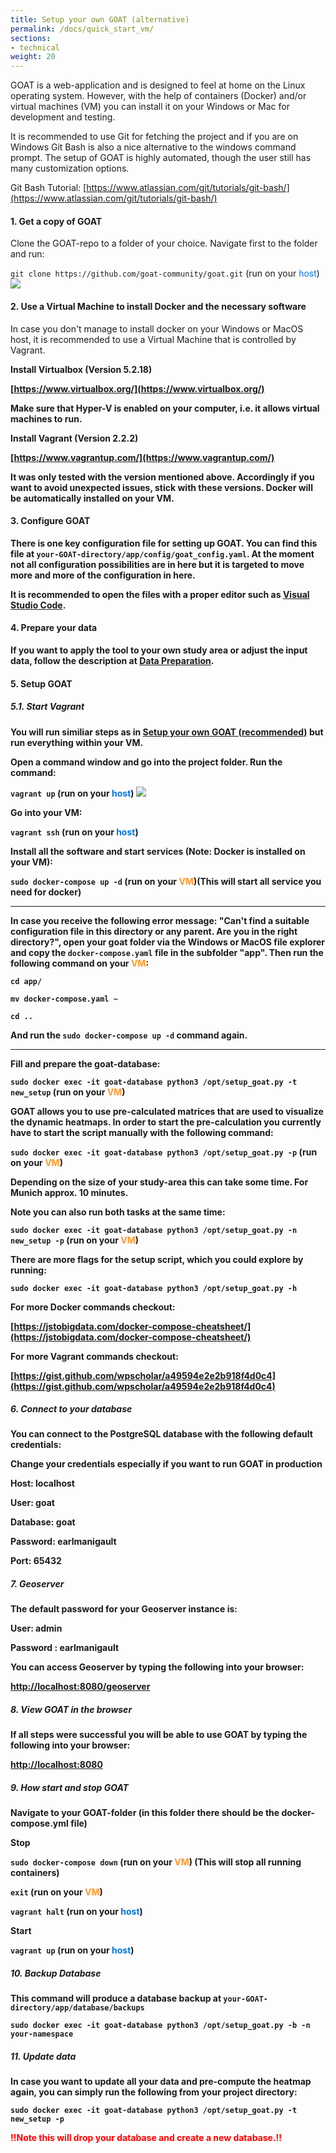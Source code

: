 ```yaml
---
title: Setup your own GOAT (alternative)
permalink: /docs/quick_start_vm/
sections:
- technical
weight: 20
---
```



GOAT is a web-application and is designed to feel at home on the Linux operating system. However, with the help of containers (Docker) and/or virtual machines (VM) you can install it on your Windows or Mac for development and testing.

It is recommended to use Git for fetching the project and if you are on Windows Git Bash is also a nice alternative to the windows command prompt. The setup of GOAT is highly automated, though the user still has many customization options.

Git Bash Tutorial: [https://www.atlassian.com/git/tutorials/git-bash/](https://www.atlassian.com/git/tutorials/git-bash/)

#### 1. Get a copy of GOAT

Clone the GOAT-repo to a folder of your choice. Navigate first to the folder and run:

`git clone https://github.com/goat-community/goat.git` (run on your <span style="color:#07d">host</span>)
![](/images/docs/technical_documentation/setup/git_clone.png)


#### 2. Use a Virtual Machine to install Docker and the necessary software 

In case you don't manage to install docker on your Windows or MacOS host, it is recommended to use a Virtual Machine that is controlled by Vagrant. 

<b>Install Virtualbox (Version 5.2.18)<b>

[https://www.virtualbox.org/](https://www.virtualbox.org/)

Make sure that Hyper-V is enabled on your computer, i.e. it allows virtual machines to run.

<b>Install Vagrant (Version 2.2.2)<b>

[https://www.vagrantup.com/](https://www.vagrantup.com/)

It was only tested with the version mentioned above. Accordingly if you want to avoid unexpected issues, stick with these versions. Docker will be automatically installed on your VM.

#### 3. Configure GOAT

There is one key configuration file for setting up GOAT. You can find this file at `your-GOAT-directory/app/config/goat_config.yaml`.
At the moment not all configuration possibilities are in here but it is targeted to move more and more of the configuration in here.

It is recommended to open the files with a proper editor such as [Visual Studio Code](https://code.visualstudio.com/).

#### 4. Prepare your data

If you want to apply the tool to your own study area or adjust the input data, follow the description at [Data Preparation](../data_preparation/).

#### 5. Setup GOAT

##### 5.1. Start Vagrant

You will run similiar steps as in [Setup your own GOAT (recommended)](../setup_goat_docker/) but run everything within your VM.

Open a command window and go into the project folder. Run the command:

`vagrant up` (run on your <span style="color:#07d">host</span>)
![](/images/docs/technical_documentation/setup/vagrant_up.png)

Go into your VM:

`vagrant ssh` (run on your <span style="color:#07d">host</span>)

Install all the software and start services (Note: Docker is installed on your VM):

`sudo docker-compose up -d` (run on your <span style="color:#FE9A2E">VM</span>)(This will start all service you need for docker)

----

In case you receive the following error message: "Can't find a suitable configuration file in this directory or any parent. Are you in the right directory?", open your goat folder via the Windows or MacOS file explorer and copy the `docker-compose.yaml` file in the subfolder "app". 
Then run the following command on your <span style="color:#FE9A2E">VM</span>:

`cd app/`

`mv docker-compose.yaml ~`

`cd ..`

And run the `sudo docker-compose up -d` command again.

----

Fill and prepare the goat-database:

`sudo docker exec -it goat-database python3 /opt/setup_goat.py -t new_setup` (run on your <span style="color:#FE9A2E">VM</span>)

GOAT allows you to use pre-calculated matrices that are used to visualize the dynamic heatmaps. 
In order to start the pre-calculation you currently have to start the script manually with the following command:

`sudo docker exec -it goat-database python3 /opt/setup_goat.py -p` (run on your <span style="color:#FE9A2E">VM</span>)

Depending on the size of your study-area this can take some time. For Munich approx. 10 minutes.

Note you can also run both tasks at the same time:

`sudo docker exec -it goat-database python3 /opt/setup_goat.py -n new_setup -p` (run on your <span style="color:#FE9A2E">VM</span>)

There are more flags for the setup script, which you could explore by running:

`sudo docker exec -it goat-database python3 /opt/setup_goat.py -h` 


For more Docker commands checkout:

[https://jstobigdata.com/docker-compose-cheatsheet/](https://jstobigdata.com/docker-compose-cheatsheet/)

For more Vagrant commands checkout:

[https://gist.github.com/wpscholar/a49594e2e2b918f4d0c4](https://gist.github.com/wpscholar/a49594e2e2b918f4d0c4)


##### 6. Connect to your database

You can connect to the PostgreSQL database with the following default credentials: 

**Change your credentials especially if you want to run GOAT in production**

Host: localhost

User: goat

Database: goat

Password: earlmanigault

Port: 65432

##### 7. Geoserver

The default password for your Geoserver instance is:

User: admin

Password : earlmanigault

You can access Geoserver by typing the following into your browser:

[http://localhost:8080/geoserver](http://localhost/geoserver)

##### 8. View GOAT in the browser

If all steps were successful you will be able to use GOAT by typing the following into your browser:

[http://localhost:8080](http://localhost:8080)


##### 9. How start and stop GOAT

Navigate to your GOAT-folder (in this folder there should be the docker-compose.yml file)



<b>Stop<b>

`sudo docker-compose down` (run on your <span style="color:#FE9A2E">VM</span>) (This will stop all running containers)

`exit` (run on your <span style="color:#FE9A2E">VM</span>)

`vagrant halt` (run on your <span style="color:#07d">host</span>)

<b>Start<b>

`vagrant up` (run on your <span style="color:#07d">host</span>)

##### 10. Backup Database

This command will produce a database backup at `your-GOAT-directory/app/database/backups`

`sudo docker exec -it goat-database python3 /opt/setup_goat.py -b -n your-namespace`

##### 11. Update data

In case you want to update all your data and pre-compute the heatmap again, you can simply run the following from your project directory:

`sudo docker exec -it goat-database python3 /opt/setup_goat.py -t new_setup -p` 

<b><font color="red">!!Note this will drop your database and create a new database.!!</font><b>
